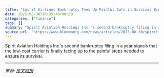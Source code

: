 ```yaml
---
title: "Spirit Airlines Bankruptcy Tees Up Painful Cuts in Survival Bid"
date: 2025-08-30T16:35:46+08:00
categories: ["finance"]
tags: []
summary: "Spirit Aviation Holdings Inc.’s second bankruptcy filing in a year signals that the low-cost carrier is finally facing up to the painful steps needed to ensure its survival."
source_url: "https://www.bloomberg.com/news/articles/2025-08-30/spirit-airlines-bankruptcy-tees-up-painful-cuts-in-survival-bid"
---
```


Spirit Aviation Holdings Inc.’s second bankruptcy filing in a year signals that the low-cost carrier is finally facing up to the painful steps needed to ensure its survival.

---

*来源: [原文链接](https://www.bloomberg.com/news/articles/2025-08-30/spirit-airlines-bankruptcy-tees-up-painful-cuts-in-survival-bid)*
